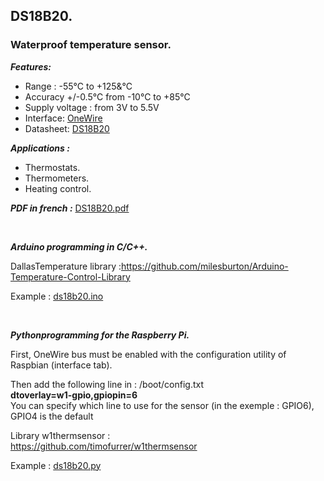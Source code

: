 ## DS18B20.
### Waterproof temperature sensor.
***Features:***

- Range : -55°C to +125&°C
- Accuracy +/-0.5°C from -10°C to +85°C
- Supply voltage : from 3V to 5.5V
- Interface: <a href="https://en.wikipedia.org/wiki/1-Wire">OneWire</a></li>
- Datasheet: <a href="https://datasheets.maximintegrated.com/en/ds/DS18B20.pdf">DS18B20</a></li>

<p><em><strong>Applications :</strong></em></p>
<ul>
<li>Thermostats.</li>
<li>Thermometers.</li>
<li>Heating control.</li>
</ul>

<em><strong>PDF in french :</strong></em> <a href="https://github.com/pcamus/embedded-sensors/blob/main/DS18B20/DS18B20.pdf">DS18B20.pdf</a>
<p>&nbsp;</p>
<p><em><strong>Arduino programming in C/C++.</strong></em></p>
<p>DallasTemperature library :<a href="https://github.com/milesburton/Arduino-Temperature-Control-Library">https://github.com/milesburton/Arduino-Temperature-Control-Library</a></p>
<p>Example : <a href="https://github.com/pcamus/embedded-sensors/blob/main/DS18B20/ds18b20.ino">ds18b20.ino</a></p>

<p>&nbsp;</p>
<p><em><strong>Pythonprogramming for the Raspberry Pi.</strong></em></p>
<p>First, OneWire bus must be enabled with the configuration utility of Raspbian (interface tab).</p>
Then add the following line in : /boot/config.txt<br /><strong>dtoverlay=w1-gpio,gpiopin=6</strong><br />
You can specify which line to use for the sensor (in the exemple : GPIO6), GPIO4 is the default</p>
<p>Library w1thermsensor :<br /><a href="https://github.com/timofurrer/w1thermsensor">https://github.com/timofurrer/w1thermsensor</a></p>
<p>Example : <a href="https://github.com/pcamus/embedded-sensors/blob/main/DS18B20/ds18b20.py">ds18b20.py</a></p>
